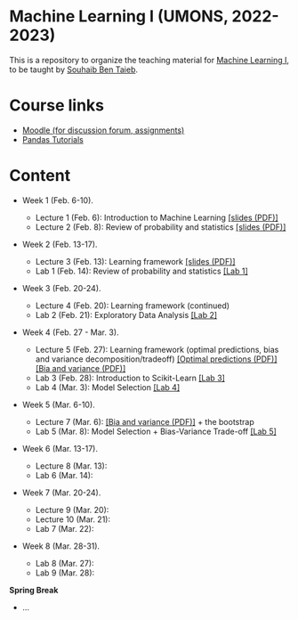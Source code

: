 # Machine Learning I (UMONS, 2022-2023)

This is a repository to organize the teaching material for [Machine Learning I](https://applications.umons.ac.be/web/en/pde/2022-2023/aa/S-INFO-256.htm), to be taught by [Souhaib Ben Taieb](http://www.souhaib-bentaieb.com).

# Course links

- [Moodle (for discussion forum, assignments)](https://moodle.umons.ac.be/course/view.php?id=2785)
- [Pandas Tutorials](https://pandas.pydata.org/docs/user_guide/10min.html#operations)

# Content

- Week 1 (Feb. 6-10). 
  - Lecture 1 (Feb. 6): Introduction to Machine Learning [[slides (PDF)]](./slides/lecture1-intro.pdf)
  - Lecture 2 (Feb. 8): Review of probability and statistics [[slides (PDF)]](./slides/lecture2-prob-stats-review.pdf)


- Week 2 (Feb. 13-17). 
  - Lecture 3 (Feb. 13): Learning framework [[slides (PDF)]](./slides/lecture3-learning-framework.pdf)
  - Lab 1 (Feb. 14): Review of probability and statistics [[Lab 1]](./labs/lab1/)
  
- Week 3 (Feb. 20-24). 
  - Lecture 4 (Feb. 20): Learning framework (continued)
  - Lab 2 (Feb. 21): Exploratory Data Analysis [[Lab 2]](./labs/lab2/)
  
- Week 4 (Feb. 27 - Mar. 3). 
  - Lecture 5 (Feb. 27): Learning framework (optimal predictions, bias and variance decomposition/tradeoff) [[Optimal predictions (PDF)]](./slides/lecture5-optimal-predictions.pdf) [[Bia and variance (PDF)]](./slides/lecture6-bias-variance.pdf)
  - Lab 3 (Feb. 28): Introduction to Scikit-Learn [[Lab 3]](./labs/lab3/)
  - Lab 4 (Mar. 3): Model Selection [[Lab 4]](./labs/lab4/)

- Week 5 (Mar. 6-10). 
  - Lecture 7 (Mar. 6): [[Bia and variance (PDF)]](./slides/lecture6-bias-variance.pdf) + the bootstrap
  - Lab 5 (Mar. 8): Model Selection + Bias-Variance Trade-off [[Lab 5]](./labs/lab5/)

- Week 6 (Mar. 13-17). 
  - Lecture 8 (Mar. 13): 
  - Lab 6 (Mar. 14): 

- Week 7 (Mar. 20-24). 
  - Lecture 9 (Mar. 20): 
  - Lecture 10 (Mar. 21): 
  - Lab 7 (Mar. 22): 

- Week 8 (Mar. 28-31). 
  - Lab 8 (Mar. 27): 
  - Lab 9 (Mar. 28): 


**Spring Break**


- ...

